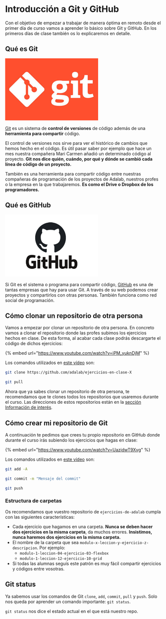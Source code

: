 # Introducción a Git y GitHub

Con el objetivo de empezar a trabajar de manera óptima en remoto desde el primer día de curso vamos a aprender lo básico sobre Git y GitHub. En los primeros días de clase también os lo explicaremos en detalle.

## Qué es Git

![Git](assets/images/git-logo.jpg)

[Git](https://git-scm.com/) es un sistema de **control de versiones** de código además de una **herramienta para compartir** código.

El control de versiones nos sirve para ver el histórico de cambios que hemos hecho en el código. Es útil pasar saber por ejemplo que hace un mes nuestra compañera Mari Carmen añadió un determinado código al proyecto. **Git nos dice quién, cuándo, por qué y dónde se cambió cada línea de código de un proyecto.**

También es una herramienta para compartir código entre nuestras compañeras de programación de los proyectos de Adalab, nuestros profes o la empresa en la que trabajaremos. **Es como el Drive o Dropbox de los programadores.**

## Qué es GitHub

![Git](assets/images/github-logo.png)

Si Git es el sistema o programa para compartir código, [GitHub](https://github.com) es una de tantas empresas que hay para usar Git. A través de su web podemos crear proyectos y compartirlos con otras personas. También funciona como red social de programación.

## Cómo clonar un repositorio de otra persona

Vamos a empezar por clonar un repositorio de otra persona. En concreto vamos a clonar el repositorio donde las profes subimos los ejercicios hechos en clase. De esta forma, al acabar cada clase podrás descargarte el código de dichos ejercicios:

{% embed url="https://www.youtube.com/watch?v=iPM_yuknDjM" %}

Los comandos utilizados en [este vídeo](https://www.youtube.com/watch?v=iPM_yuknDjM) son:

```bash
git clone https://github.com/adalab/ejercicios-en-clase-X
```

```bash
git pull
```

Ahora que ya sabes clonar un repositorio de otra persona, te recomendamos que te clones todos los repositorios que usaremos durante el curso. Las direcciones de estos repositorios están en la [sección Información de interés](../instalacion/antes_de_empezar_el_curso.md).

## Cómo crear mi repositorio de Git

A continuación te pedimos que crees tu propio repositorio en GitHub donde durante el curso irás subiendo los ejercicios que hagas en clase:

{% embed url="https://www.youtube.com/watch?v=UazjdwT9Xvg" %}

Los comandos utilizados en [este vídeo](https://www.youtube.com/watch?v=UazjdwT9Xvg) son:

```bash
git add -A
```

```bash
git commit -m "Mensaje del commit"
```

```bash
git push
```

### Estructura de carpetas

Os recomendamos que vuestro repositorio de `ejercicios-de-adalab` cumpla con las siguientes características:

- Cada ejercicio que hagamos en una carpeta. **Nunca se deben hacer dos ejercicios en la misma carpeta**, da muchos errores. **Insistimos, nunca haremos dos ejercicios en la misma carpeta.**
- El nombre de la carpeta que sea `modulo-x-leccion-y-ejercicio-z-descripcion`. Por ejemplo:
  - `modulo-1-leccion-04-ejercicio-03-flexbox`
  - `modulo-1-leccion-12-ejercicio-10-grid`
- Si todas las alumnas seguís este patrón es muy fácil compartir ejercicios y códigos entre vosotras.

## Git status

Ya sabemos usar los comandos de Git `clone`, `add`, `commit`, `pull` y `push`. Solo nos queda por aprender un comando importante: `git status`.

`git status` nos dice el estado actual en el que está nuestro repo.

